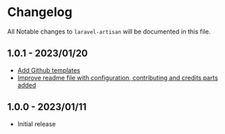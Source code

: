 # Changelog

All Notable changes to `laravel-artisan` will be documented in this file.

## 1.0.1 - 2023/01/20

- [Add Github templates](https://github.com/LeBarbuCodeur/laravel-artisan/issues/4)
- [Improve readme file with configuration, contributing and credits parts added](https://github.com/LeBarbuCodeur/laravel-artisan/issues/1)

## 1.0.0 - 2023/01/11

- Initial release
